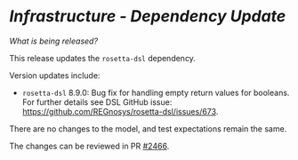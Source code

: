# *Infrastructure - Dependency Update*

_What is being released?_

This release updates the `rosetta-dsl` dependency.

Version updates include:
- `rosetta-dsl` 8.9.0: Bug fix for handling empty return values for booleans. For further details see DSL GitHub issue: https://github.com/REGnosys/rosetta-dsl/issues/673.

There are no changes to the model, and test expectations remain the same.

The changes can be reviewed in PR [#2466](https://github.com/finos/common-domain-model/pull/2466).
